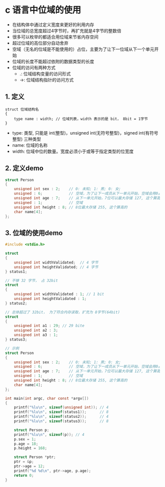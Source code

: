 # c 语言中位域的使用

- 在结构体中通过定义宽度来更好的利用内存
- 当位域的总宽度超过4字节时，再扩充就是4字节的整数倍
- 很多可以枚举的都适合用位域来节省内存空间
- 超过位域的高位部分自动舍弃
- 空域（无名的位域是不能使用的）占位，主要为了让下一位域从下一个单元开始
- 位域的长度不能超过依附的数据类型的长度
- 位域的访问有两种方式 
  - .: 位域结构变量的访问形式
  - ->: 位域结构指针的访问方式

## 1. 定义

```
struct 位域结构名
{
    type name : width; // 位域列表，width 表示的是 bit， 8bit = 1字节
}
```

- type: 类型, 只能是 int(整型)，unsigned int(无符号整型)，signed int(有符号整型) 三种类型
- name: 位域的名称
- width: 位域中位的数量。宽度必须小于或等于指定类型的位宽度

## 2. 定义demo

```c
struct Person
{
    unsigned int sex : 2;    // 0: 未知; 1: 男; 0: 女;
    unsigned : 6;            // 空域，为了让下一成员从下一单元开始，空域会用0占位
    unsigned int age : 7;    // 从下一单元开始，7位可以最大存储 127, 这个算高龄
    unsigned : 1;            // 空域
    unsigned int height : 8; // 8位最大存储 255, 这个算高的
    char name[4];
};
```

## 3. 位域的使用demo

```c
#include <stdio.h>

struct
{
    unsigned int widthValidated;  // 4 字节
    unsigned int heightValidated; // 4 字节
} status1;

// 不够 32 字节， 占 32bit
struct
{
    unsigned int widthValidated : 1; // 1 bit
    unsigned int heightValidated : 1;
} status2;

// 总体超过了 32bit， 为了符合内存读取，扩充为 8字节(64bit)
struct
{
    unsigned int a1 : 29; // 29 bite
    unsigned int a2 : 3;
    unsigned int a3 : 1;
} status3;

// 示例
struct Person
{
    unsigned int sex : 2;    // 0: 未知; 1: 男; 0: 女;
    unsigned : 6;            // 空域，为了让下一成员从下一单元开始，空域会用0占位
    unsigned int age : 7;    // 从下一单元开始，7位可以最大存储 127, 这个算高龄
    unsigned : 1;            // 空域
    unsigned int height : 8; // 8位最大存储 255, 这个算高的
    char name[4];
};

int main(int argc, char const *argv[])
{
    printf("%lu\n", sizeof(unsigned int)); // 4
    printf("%lu\n", sizeof(status1));      // 8
    printf("%lu\n", sizeof(status2));      // 4
    printf("%lu\n", sizeof(status3));      // 8

    struct Person p;
    printf("%lu\n", sizeof(p)); // 4
    p.sex = 1;
    p.age = 18;
    p.height = 168;

    struct Person *ptr;
    ptr = &p;
    ptr->age = 12;
    printf("%d %d\n", ptr->age, p.age);
    return 0;
}

```

